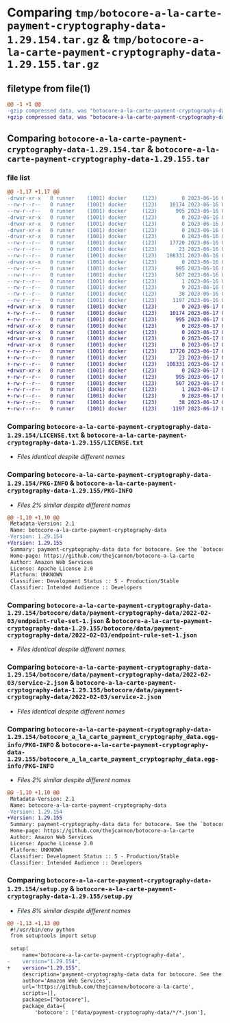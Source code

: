 # Comparing `tmp/botocore-a-la-carte-payment-cryptography-data-1.29.154.tar.gz` & `tmp/botocore-a-la-carte-payment-cryptography-data-1.29.155.tar.gz`

## filetype from file(1)

```diff
@@ -1 +1 @@
-gzip compressed data, was "botocore-a-la-carte-payment-cryptography-data-1.29.154.tar", last modified: Fri Jun 16 01:26:17 2023, max compression
+gzip compressed data, was "botocore-a-la-carte-payment-cryptography-data-1.29.155.tar", last modified: Sat Jun 17 01:21:37 2023, max compression
```

## Comparing `botocore-a-la-carte-payment-cryptography-data-1.29.154.tar` & `botocore-a-la-carte-payment-cryptography-data-1.29.155.tar`

### file list

```diff
@@ -1,17 +1,17 @@
-drwxr-xr-x   0 runner    (1001) docker     (123)        0 2023-06-16 01:26:17.626462 botocore-a-la-carte-payment-cryptography-data-1.29.154/
--rw-r--r--   0 runner    (1001) docker     (123)    10174 2023-06-16 01:26:17.000000 botocore-a-la-carte-payment-cryptography-data-1.29.154/LICENSE.txt
--rw-r--r--   0 runner    (1001) docker     (123)      995 2023-06-16 01:26:17.626462 botocore-a-la-carte-payment-cryptography-data-1.29.154/PKG-INFO
-drwxr-xr-x   0 runner    (1001) docker     (123)        0 2023-06-16 01:26:17.626462 botocore-a-la-carte-payment-cryptography-data-1.29.154/botocore/
-drwxr-xr-x   0 runner    (1001) docker     (123)        0 2023-06-16 01:26:17.626462 botocore-a-la-carte-payment-cryptography-data-1.29.154/botocore/data/
-drwxr-xr-x   0 runner    (1001) docker     (123)        0 2023-06-16 01:26:17.626462 botocore-a-la-carte-payment-cryptography-data-1.29.154/botocore/data/payment-cryptography-data/
-drwxr-xr-x   0 runner    (1001) docker     (123)        0 2023-06-16 01:26:17.626462 botocore-a-la-carte-payment-cryptography-data-1.29.154/botocore/data/payment-cryptography-data/2022-02-03/
--rw-r--r--   0 runner    (1001) docker     (123)    17720 2023-06-16 01:25:27.000000 botocore-a-la-carte-payment-cryptography-data-1.29.154/botocore/data/payment-cryptography-data/2022-02-03/endpoint-rule-set-1.json
--rw-r--r--   0 runner    (1001) docker     (123)       23 2023-06-16 01:25:27.000000 botocore-a-la-carte-payment-cryptography-data-1.29.154/botocore/data/payment-cryptography-data/2022-02-03/paginators-1.json
--rw-r--r--   0 runner    (1001) docker     (123)   108331 2023-06-16 01:25:27.000000 botocore-a-la-carte-payment-cryptography-data-1.29.154/botocore/data/payment-cryptography-data/2022-02-03/service-2.json
-drwxr-xr-x   0 runner    (1001) docker     (123)        0 2023-06-16 01:26:17.626462 botocore-a-la-carte-payment-cryptography-data-1.29.154/botocore_a_la_carte_payment_cryptography_data.egg-info/
--rw-r--r--   0 runner    (1001) docker     (123)      995 2023-06-16 01:26:17.000000 botocore-a-la-carte-payment-cryptography-data-1.29.154/botocore_a_la_carte_payment_cryptography_data.egg-info/PKG-INFO
--rw-r--r--   0 runner    (1001) docker     (123)      507 2023-06-16 01:26:17.000000 botocore-a-la-carte-payment-cryptography-data-1.29.154/botocore_a_la_carte_payment_cryptography_data.egg-info/SOURCES.txt
--rw-r--r--   0 runner    (1001) docker     (123)        1 2023-06-16 01:26:17.000000 botocore-a-la-carte-payment-cryptography-data-1.29.154/botocore_a_la_carte_payment_cryptography_data.egg-info/dependency_links.txt
--rw-r--r--   0 runner    (1001) docker     (123)        9 2023-06-16 01:26:17.000000 botocore-a-la-carte-payment-cryptography-data-1.29.154/botocore_a_la_carte_payment_cryptography_data.egg-info/top_level.txt
--rw-r--r--   0 runner    (1001) docker     (123)       38 2023-06-16 01:26:17.626462 botocore-a-la-carte-payment-cryptography-data-1.29.154/setup.cfg
--rw-r--r--   0 runner    (1001) docker     (123)     1197 2023-06-16 01:26:17.000000 botocore-a-la-carte-payment-cryptography-data-1.29.154/setup.py
+drwxr-xr-x   0 runner    (1001) docker     (123)        0 2023-06-17 01:21:37.596167 botocore-a-la-carte-payment-cryptography-data-1.29.155/
+-rw-r--r--   0 runner    (1001) docker     (123)    10174 2023-06-17 01:21:37.000000 botocore-a-la-carte-payment-cryptography-data-1.29.155/LICENSE.txt
+-rw-r--r--   0 runner    (1001) docker     (123)      995 2023-06-17 01:21:37.596167 botocore-a-la-carte-payment-cryptography-data-1.29.155/PKG-INFO
+drwxr-xr-x   0 runner    (1001) docker     (123)        0 2023-06-17 01:21:37.592167 botocore-a-la-carte-payment-cryptography-data-1.29.155/botocore/
+drwxr-xr-x   0 runner    (1001) docker     (123)        0 2023-06-17 01:21:37.592167 botocore-a-la-carte-payment-cryptography-data-1.29.155/botocore/data/
+drwxr-xr-x   0 runner    (1001) docker     (123)        0 2023-06-17 01:21:37.592167 botocore-a-la-carte-payment-cryptography-data-1.29.155/botocore/data/payment-cryptography-data/
+drwxr-xr-x   0 runner    (1001) docker     (123)        0 2023-06-17 01:21:37.592167 botocore-a-la-carte-payment-cryptography-data-1.29.155/botocore/data/payment-cryptography-data/2022-02-03/
+-rw-r--r--   0 runner    (1001) docker     (123)    17720 2023-06-17 01:21:04.000000 botocore-a-la-carte-payment-cryptography-data-1.29.155/botocore/data/payment-cryptography-data/2022-02-03/endpoint-rule-set-1.json
+-rw-r--r--   0 runner    (1001) docker     (123)       23 2023-06-17 01:21:04.000000 botocore-a-la-carte-payment-cryptography-data-1.29.155/botocore/data/payment-cryptography-data/2022-02-03/paginators-1.json
+-rw-r--r--   0 runner    (1001) docker     (123)   108331 2023-06-17 01:21:04.000000 botocore-a-la-carte-payment-cryptography-data-1.29.155/botocore/data/payment-cryptography-data/2022-02-03/service-2.json
+drwxr-xr-x   0 runner    (1001) docker     (123)        0 2023-06-17 01:21:37.596167 botocore-a-la-carte-payment-cryptography-data-1.29.155/botocore_a_la_carte_payment_cryptography_data.egg-info/
+-rw-r--r--   0 runner    (1001) docker     (123)      995 2023-06-17 01:21:37.000000 botocore-a-la-carte-payment-cryptography-data-1.29.155/botocore_a_la_carte_payment_cryptography_data.egg-info/PKG-INFO
+-rw-r--r--   0 runner    (1001) docker     (123)      507 2023-06-17 01:21:37.000000 botocore-a-la-carte-payment-cryptography-data-1.29.155/botocore_a_la_carte_payment_cryptography_data.egg-info/SOURCES.txt
+-rw-r--r--   0 runner    (1001) docker     (123)        1 2023-06-17 01:21:37.000000 botocore-a-la-carte-payment-cryptography-data-1.29.155/botocore_a_la_carte_payment_cryptography_data.egg-info/dependency_links.txt
+-rw-r--r--   0 runner    (1001) docker     (123)        9 2023-06-17 01:21:37.000000 botocore-a-la-carte-payment-cryptography-data-1.29.155/botocore_a_la_carte_payment_cryptography_data.egg-info/top_level.txt
+-rw-r--r--   0 runner    (1001) docker     (123)       38 2023-06-17 01:21:37.596167 botocore-a-la-carte-payment-cryptography-data-1.29.155/setup.cfg
+-rw-r--r--   0 runner    (1001) docker     (123)     1197 2023-06-17 01:21:37.000000 botocore-a-la-carte-payment-cryptography-data-1.29.155/setup.py
```

### Comparing `botocore-a-la-carte-payment-cryptography-data-1.29.154/LICENSE.txt` & `botocore-a-la-carte-payment-cryptography-data-1.29.155/LICENSE.txt`

 * *Files identical despite different names*

### Comparing `botocore-a-la-carte-payment-cryptography-data-1.29.154/PKG-INFO` & `botocore-a-la-carte-payment-cryptography-data-1.29.155/PKG-INFO`

 * *Files 2% similar despite different names*

```diff
@@ -1,10 +1,10 @@
 Metadata-Version: 2.1
 Name: botocore-a-la-carte-payment-cryptography-data
-Version: 1.29.154
+Version: 1.29.155
 Summary: payment-cryptography-data data for botocore. See the `botocore-a-la-carte` package for more info.
 Home-page: https://github.com/thejcannon/botocore-a-la-carte
 Author: Amazon Web Services
 License: Apache License 2.0
 Platform: UNKNOWN
 Classifier: Development Status :: 5 - Production/Stable
 Classifier: Intended Audience :: Developers
```

### Comparing `botocore-a-la-carte-payment-cryptography-data-1.29.154/botocore/data/payment-cryptography-data/2022-02-03/endpoint-rule-set-1.json` & `botocore-a-la-carte-payment-cryptography-data-1.29.155/botocore/data/payment-cryptography-data/2022-02-03/endpoint-rule-set-1.json`

 * *Files identical despite different names*

### Comparing `botocore-a-la-carte-payment-cryptography-data-1.29.154/botocore/data/payment-cryptography-data/2022-02-03/service-2.json` & `botocore-a-la-carte-payment-cryptography-data-1.29.155/botocore/data/payment-cryptography-data/2022-02-03/service-2.json`

 * *Files identical despite different names*

### Comparing `botocore-a-la-carte-payment-cryptography-data-1.29.154/botocore_a_la_carte_payment_cryptography_data.egg-info/PKG-INFO` & `botocore-a-la-carte-payment-cryptography-data-1.29.155/botocore_a_la_carte_payment_cryptography_data.egg-info/PKG-INFO`

 * *Files 2% similar despite different names*

```diff
@@ -1,10 +1,10 @@
 Metadata-Version: 2.1
 Name: botocore-a-la-carte-payment-cryptography-data
-Version: 1.29.154
+Version: 1.29.155
 Summary: payment-cryptography-data data for botocore. See the `botocore-a-la-carte` package for more info.
 Home-page: https://github.com/thejcannon/botocore-a-la-carte
 Author: Amazon Web Services
 License: Apache License 2.0
 Platform: UNKNOWN
 Classifier: Development Status :: 5 - Production/Stable
 Classifier: Intended Audience :: Developers
```

### Comparing `botocore-a-la-carte-payment-cryptography-data-1.29.154/setup.py` & `botocore-a-la-carte-payment-cryptography-data-1.29.155/setup.py`

 * *Files 8% similar despite different names*

```diff
@@ -1,13 +1,13 @@
 #!/usr/bin/env python
 from setuptools import setup
 
 setup(
     name='botocore-a-la-carte-payment-cryptography-data',
-    version="1.29.154",
+    version="1.29.155",
     description='payment-cryptography-data data for botocore. See the `botocore-a-la-carte` package for more info.',
     author='Amazon Web Services',
     url='https://github.com/thejcannon/botocore-a-la-carte',
     scripts=[],
     packages=["botocore"],
     package_data={
         'botocore': ['data/payment-cryptography-data/*/*.json'],
```

